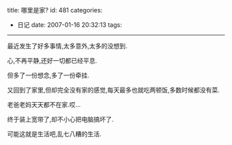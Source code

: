 title: 哪里是家?
id: 481
categories:
  - 日记
date: 2007-01-16 20:32:13
tags:
---

最近发生了好多事情,太多意外,太多的没想到.

心,不再平静,还好一切都已经平息.

但多了一份想念,多了一份牵挂.

又回到了家里,但却完全没有家的感觉,每天最多也就吃两顿饭,多数时候都没有菜.

老爸老妈天天都不在家.哎...

终于装上宽带了,却不小心把电脑搞坏了.

可能这就是生活吧,乱七八糟的生活.